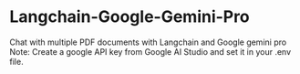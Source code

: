 # Langchain-Google-Gemini-Pro
Chat with multiple PDF documents with Langchain and Google gemini pro
Note: Create a google API key from Google AI Studio and set it in your .env file. 
